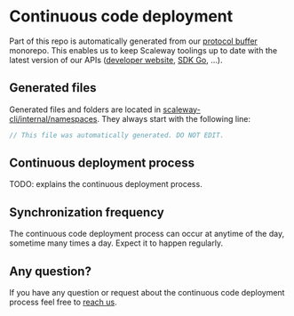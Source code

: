 # Continuous code deployment

Part of this repo is automatically generated from our [protocol buffer](https://en.wikipedia.org/wiki/Protocol_Buffers) monorepo.
This enables us to keep Scaleway toolings up to date with the latest version of our APIs ([developer website](http://developers.scaleway.com), [SDK Go](https://github.com/scaleway/scaleway-sdk-go), ...).

## Generated files

Generated files and folders are located in [scaleway-cli/internal/namespaces](../internal/namespaces). 
They always start with the following line:

```c
// This file was automatically generated. DO NOT EDIT.
```

## Continuous deployment process

TODO: explains the continuous deployment process.

## Synchronization frequency

The continuous code deployment process can occur at anytime of the day, sometime many times a day.
Expect it to happen regularly.

## Any question?

If you have any question or request about the continuous code deployment process feel free to [reach us](../README.md#reach-us).

